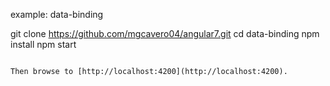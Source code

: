 example: data-binding


git clone https://github.com/mgcavero04/angular7.git
cd data-binding
npm install
npm start
```

Then browse to [http://localhost:4200](http://localhost:4200).
